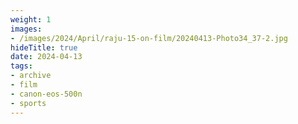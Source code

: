 ```yaml
---
weight: 1
images:
- /images/2024/April/raju-15-on-film/20240413-Photo34_37-2.jpg
hideTitle: true
date: 2024-04-13
tags:
- archive
- film
- canon-eos-500n
- sports
---
```


